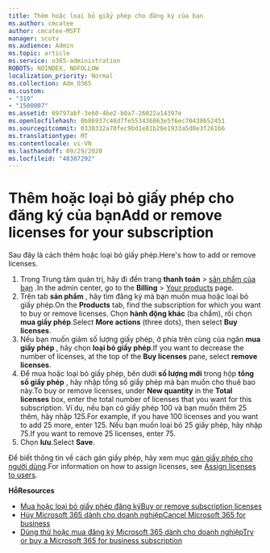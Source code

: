 ```yaml
---
title: Thêm hoặc loại bỏ giấy phép cho đăng ký của bạn
ms.author: cmcatee
author: cmcatee-MSFT
manager: scotv
ms.audience: Admin
ms.topic: article
ms.service: o365-administration
ROBOTS: NOINDEX, NOFOLLOW
localization_priority: Normal
ms.collection: Adm_O365
ms.custom:
- "319"
- "1500007"
ms.assetid: 69797abf-3e60-4be2-b0a7-26022a14397e
ms.openlocfilehash: 0b86937c48d7fe553436863e5f6ec70438652451
ms.sourcegitcommit: 0338332a70fec9bd1e81b26e1933a5d0e3f261b6
ms.translationtype: MT
ms.contentlocale: vi-VN
ms.lasthandoff: 09/29/2020
ms.locfileid: "48307292"
---
```

# <a name="add-or-remove-licenses-for-your-subscription"></a><span data-ttu-id="8e401-102">Thêm hoặc loại bỏ giấy phép cho đăng ký của bạn</span><span class="sxs-lookup"><span data-stu-id="8e401-102">Add or remove licenses for your subscription</span></span>

<span data-ttu-id="8e401-103">Sau đây là cách thêm hoặc loại bỏ giấy phép.</span><span class="sxs-lookup"><span data-stu-id="8e401-103">Here's how to add or remove licenses.</span></span>
  
1. <span data-ttu-id="8e401-104">Trong Trung tâm quản trị, hãy đi đến trang **thanh toán**  >  [sản phẩm của bạn](https://go.microsoft.com/fwlink/p/?linkid=842054) .</span><span class="sxs-lookup"><span data-stu-id="8e401-104">In the admin center, go to the **Billing** > [Your products](https://go.microsoft.com/fwlink/p/?linkid=842054) page.</span></span>
2. <span data-ttu-id="8e401-105">Trên tab **sản phẩm** , hãy tìm đăng ký mà bạn muốn mua hoặc loại bỏ giấy phép.</span><span class="sxs-lookup"><span data-stu-id="8e401-105">On the **Products** tab, find the subscription for which you want to buy or remove licenses.</span></span> <span data-ttu-id="8e401-106">Chọn **hành động khác** (ba chấm), rồi chọn **mua giấy phép**.</span><span class="sxs-lookup"><span data-stu-id="8e401-106">Select **More actions** (three dots), then select **Buy licenses**.</span></span>
3. <span data-ttu-id="8e401-107">Nếu bạn muốn giảm số lượng giấy phép, ở phía trên cùng của ngăn **mua giấy phép** , hãy chọn **loại bỏ giấy phép**.</span><span class="sxs-lookup"><span data-stu-id="8e401-107">If you want to decrease the number of licenses, at the top of the **Buy licenses** pane, select **remove licenses**.</span></span>
4. <span data-ttu-id="8e401-108">Để mua hoặc loại bỏ giấy phép, bên dưới **số lượng mới** trong hộp **tổng số giấy phép** , hãy nhập tổng số giấy phép mà bạn muốn cho thuê bao này.</span><span class="sxs-lookup"><span data-stu-id="8e401-108">To buy or remove licenses, under **New quantity** in the **Total licenses** box, enter the total number of licenses that you want for this subscription.</span></span> <span data-ttu-id="8e401-109">Ví dụ, nếu bạn có giấy phép 100 và bạn muốn thêm 25 thêm, hãy nhập 125.</span><span class="sxs-lookup"><span data-stu-id="8e401-109">For example, if you have 100 licenses and you want to add 25 more, enter 125.</span></span> <span data-ttu-id="8e401-110">Nếu bạn muốn loại bỏ 25 giấy phép, hãy nhập 75.</span><span class="sxs-lookup"><span data-stu-id="8e401-110">If you want to remove 25 licenses, enter 75.</span></span>
5. <span data-ttu-id="8e401-111">Chọn **lưu**.</span><span class="sxs-lookup"><span data-stu-id="8e401-111">Select **Save**.</span></span>

<span data-ttu-id="8e401-112">Để biết thông tin về cách gán giấy phép, hãy xem mục [gán giấy phép cho người dùng](https://docs.microsoft.com/microsoft-365/admin/manage/assign-licenses-to-users).</span><span class="sxs-lookup"><span data-stu-id="8e401-112">For information on how to assign licenses, see [Assign licenses to users](https://docs.microsoft.com/microsoft-365/admin/manage/assign-licenses-to-users).</span></span>

<span data-ttu-id="8e401-113">**Hỗ**</span><span class="sxs-lookup"><span data-stu-id="8e401-113">**Resources**</span></span>
  
- [<span data-ttu-id="8e401-114">Mua hoặc loại bỏ giấy phép đăng ký</span><span class="sxs-lookup"><span data-stu-id="8e401-114">Buy or remove subscription licenses</span></span>](https://docs.microsoft.com/microsoft-365/commerce/licenses/buy-licenses)
- [<span data-ttu-id="8e401-115">Hủy Microsoft 365 dành cho doanh nghiệp</span><span class="sxs-lookup"><span data-stu-id="8e401-115">Cancel Microsoft 365 for business</span></span>](https://docs.microsoft.com/microsoft-365/commerce/subscriptions/cancel-your-subscription)
- [<span data-ttu-id="8e401-116">Dùng thử hoặc mua đăng ký Microsoft 365 dành cho doanh nghiệp</span><span class="sxs-lookup"><span data-stu-id="8e401-116">Try or buy a Microsoft 365 for business subscription</span></span>](https://docs.microsoft.com/microsoft-365/commerce/try-or-buy-microsoft-365)